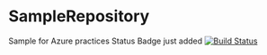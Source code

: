 # SampleRepository
Sample for Azure practices
Status Badge just added [![Build Status](https://dev.azure.com/mcasureshmarri0146/DemoprojectToday/_apis/build/status/sureshbabumarri.SampleRepository?branchName=master)](https://dev.azure.com/mcasureshmarri0146/DemoprojectToday/_build/latest?definitionId=1&branchName=master)
